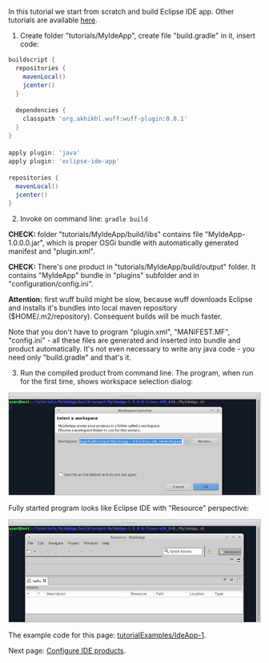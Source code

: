 In this tutorial we start from scratch and build Eclipse IDE app. Other tutorials are available [here](Tutorials).

1. Create folder "tutorials/MyIdeApp", create file "build.gradle" in it, insert code:

  ```groovy
  buildscript {
    repositories {
      mavenLocal()
      jcenter()
    }

    dependencies {
      classpath 'org.akhikhl.wuff:wuff-plugin:0.0.1'
    }
  }

  apply plugin: 'java'
  apply plugin: 'eclipse-ide-app'

  repositories {
    mavenLocal()
    jcenter()
  }
  ```

2. Invoke on command line: `gradle build`

  **CHECK:** folder "tutorials/MyIdeApp/build/libs" contains file "MyIdeApp-1.0.0.0.jar", which is proper OSGi bundle with automatically generated manifest and "plugin.xml".

  **CHECK:** There's one product in "tutorials/MyIdeApp/build/output" folder. It contains "MyIdeApp" bundle in "plugins" subfolder and in "configuration/config.ini". 

  **Attention:**  first wuff build might be slow, because wuff downloads Eclipse and installs it's bundles into local maven repository ($HOME/.m2/repository). Consequent builds will be much faster.

  Note that you don't have to program "plugin.xml", "MANIFEST.MF", "config.ini" - all these files are generated and inserted into bundle and product automatically. It's not even necessary to write any java code - you need only "build.gradle" and that's it.
  
3. Run the compiled product from command line. The program, when run for the first time, shows workspace selection dialog:

  ![IdeApp-1-run-1](images/IdeApp-1-run-1.png "IdeApp-1-run-1")

  Fully started program looks like Eclipse IDE with "Resource" perspective:

  ![IdeApp-1-run-2](images/IdeApp-1-run-2.png "IdeApp-1-run-2")

The example code for this page: [tutorialExamples/IdeApp-1](../tree/master/tutorialExamples/IdeApp-1).

Next page: [Configure IDE products](Configure-IDE-products).